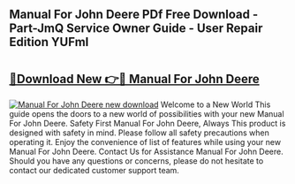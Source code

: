 ## Manual For John Deere PDf Free Download - Part-JmQ Service Owner Guide - User Repair Edition YUFmI

# <h2><a href="http://bc8896.oget.top/?id=Manual+For+John+Deere">🔗Download New 👉🔴 Manual For John Deere</a></h2>

[![Manual For John Deere new download](https://i.imgur.com/5g1atiW.png)](http://bc8896.oget.top/?id=Manual+For+John+Deere)
Welcome to a New World This guide opens the doors to a new world of possibilities with your new Manual For John Deere. Safety First Manual For John Deere, Always This product is designed with safety in mind. Please follow all safety precautions when operating it. Enjoy the convenience of list of features while using your new Manual For John Deere. Contact Us for Assistance Manual For John Deere. Should you have any questions or concerns, please do not hesitate to contact our dedicated customer support team.
